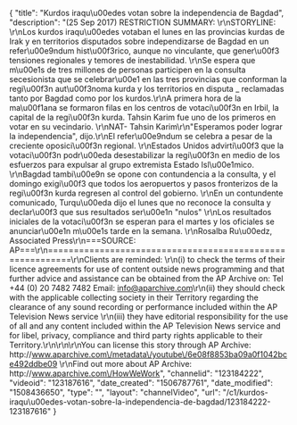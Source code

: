 {
    "title": "Kurdos iraqu\u00edes votan sobre la independencia de Bagdad",
    "description": "(25 Sep 2017) RESTRICTION SUMMARY: \r\nSTORYLINE: \r\nLos kurdos iraqu\u00edes votaban el lunes en las provincias kurdas de Irak y en territorios disputados sobre independizarse de Bagdad en un refer\u00e9ndum hist\u00f3rico, aunque no vinculante, que gener\u00f3 tensiones regionales y temores de inestabilidad. \r\nSe espera que m\u00e1s de tres millones de personas participen en la consulta secesionista que se celebrar\u00e1 en las tres provincias que conforman la regi\u00f3n aut\u00f3noma kurda y los territorios en disputa _ reclamadas tanto por Bagdad como por los kurdos.\r\nA primera hora de la ma\u00f1ana se formaron filas en los centros de votaci\u00f3n en Irbil, la capital de la regi\u00f3n kurda. Tahsin Karim fue uno de los primeros en votar en su vecindario. \r\nNAT- Tahsin Karim\r\n\"Esperamos poder lograr la independencia\", dijo.\r\nEl refer\u00e9ndum se celebra a pesar de la creciente oposici\u00f3n regional. \r\nEstados Unidos advirti\u00f3 que la votaci\u00f3n podr\u00eda desestabilizar la regi\u00f3n en medio de los esfuerzos para expulsar al grupo extremista Estado Isl\u00e1mico. \r\nBagdad tambi\u00e9n se opone con contundencia a la consulta, y el domingo exigi\u00f3 que todos los aeropuertos y pasos fronterizos de la regi\u00f3n kurda regresen al control del gobierno. \r\nEn un contundente comunicado, Turqu\u00eda dijo el lunes que no reconoce la consulta y declar\u00f3 que sus resultados ser\u00e1n \"nulos\" \r\nLos resultados iniciales de la votaci\u00f3n se esperan para el martes y los oficiales se anunciar\u00e1n m\u00e1s tarde en la semana. \r\nRosalba Ru\u00edz, Associated Press\r\n===SOURCE: AP===\r\n==========================================================\r\nClients are reminded: \r\n(i) to check the terms of their licence agreements for use of content outside news programming and that further advice and assistance can be obtained from the AP Archive on: Tel +44 (0) 20 7482 7482 Email: info@aparchive.com\r\n(ii) they should check with the applicable collecting society in their Territory regarding the clearance of any sound recording or performance included within the AP Television News service \r\n(iii) they have editorial responsibility for the use of all and any content included within the AP Television News service and for libel, privacy, compliance and third party rights applicable to their Territory.\r\n\r\n\r\nYou can license this story through AP Archive: http:\/\/www.aparchive.com\/metadata\/youtube\/6e08f8853ba09a0f1042bce492ddbe09 \r\nFind out more about AP Archive: http:\/\/www.aparchive.com\/HowWeWork",
    "channelid": "123184222",
    "videoid": "123187616",
    "date_created": "1506787761",
    "date_modified": "1508436650",
    "type": "",
    "layout": "channelVideo",
    "url": "\/c1\/kurdos-iraqu\u00edes-votan-sobre-la-independencia-de-bagdad\/123184222-123187616"
}